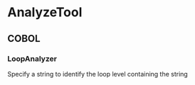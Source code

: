 # AnalyzeTool
## COBOL
### LoopAnalyzer
Specify a string to identify the loop level containing the string